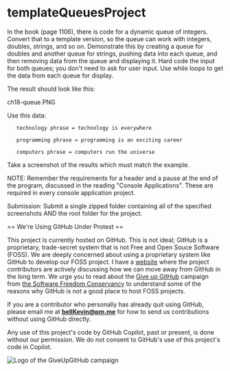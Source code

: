 # templateQueuesProject
In the book (page 1106), there is code for a dynamic queue of integers. Convert that to a template version, so the queue can work with integers, doubles, strings, and so on. Demonstrate this by creating a queue for doubles and another queue for strings, pushing data into each queue, and then removing data from the queue and displaying it. Hard code the input for both queues; you don't need to ask for user input. Use while loops to get the data from each queue for display.

The result should look like this:

ch18-queue.PNG

Use this data:

       technology phrase = technology is everywhere
       
       programming phrase = programming is an exciting career
       
       computers phrase = computers run the universe

Take a screenshot of the results which must match the example.

 

NOTE: Remember the requirements for a header and a pause at the end of the program, discussed in the reading "Console Applications". These are required in every console application project.

Submission: Submit a single zipped folder containing all of the specified screenshots AND the root folder for the project.

== We're Using GitHub Under Protest ==

This project is currently hosted on GitHub.  This is not ideal; GitHub is a
proprietary, trade-secret system that is not Free and Open Souce Software
(FOSS).  We are deeply concerned about using a proprietary system like GitHub
to develop our FOSS project. I have a [website](https://bellKevin.me) where the
project contributors are actively discussing how we can move away from GitHub
in the long term.  We urge you to read about the [Give up GitHub](https://GiveUpGitHub.org) campaign 
from [the Software Freedom Conservancy](https://sfconservancy.org) to understand some of the reasons why GitHub is not 
a good place to host FOSS projects.

If you are a contributor who personally has already quit using GitHub, please
email me at **bellKevin@pm.me** for how to send us contributions without
using GitHub directly.

Any use of this project's code by GitHub Copilot, past or present, is done
without our permission.  We do not consent to GitHub's use of this project's
code in Copilot.

![Logo of the GiveUpGitHub campaign](https://sfconservancy.org/img/GiveUpGitHub.png)
